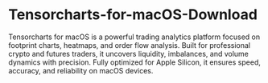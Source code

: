 # Tensorcharts-for-macOS-Download
Tensorcharts for macOS is a powerful trading analytics platform focused on footprint charts, heatmaps, and order flow analysis. Built for professional crypto and futures traders, it uncovers liquidity, imbalances, and volume dynamics with precision. Fully optimized for Apple Silicon, it ensures speed, accuracy, and reliability on macOS devices.
